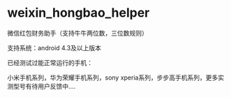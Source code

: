 # weixin_hongbao_helper
微信红包财务助手（支持牛牛两位数，三位数规则）

支持系统：android 4.3及以上版本

已经测试过能正常运行的手机：

小米手机系列，华为荣耀手机系列，sony xperia系列，步步高手机系列，更多实测型号有待用户反馈中....



